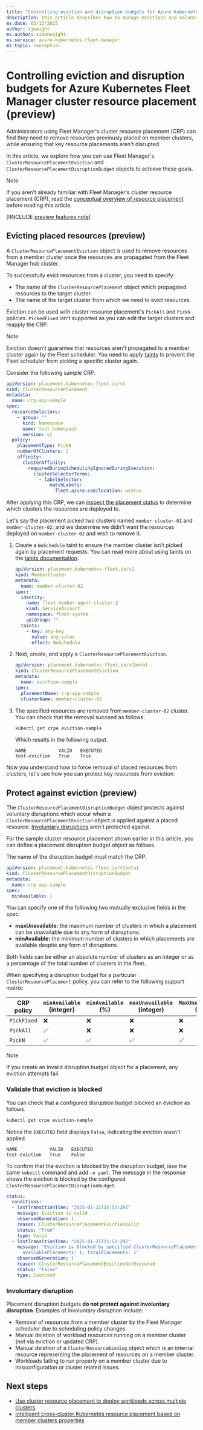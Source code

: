 ```yaml
---
title: "Controlling eviction and disruption budgets for Azure Kubernetes Fleet Manager cluster resource placement"
description: This article describes how to manage evictions and voluntary disruption for workloads placed by Fleet Manager's cluster resource placement.
ms.date: 03/12/2025
author: sjwaight
ms.author: simonwaight
ms.service: azure-kubernetes-fleet-manager
ms.topic: conceptual
---
```


# Controlling eviction and disruption budgets for Azure Kubernetes Fleet Manager cluster resource placement (preview)

Administrators using Fleet Manager's cluster resource placement (CRP) can find they need to remove resources previously placed on member clusters, while ensuring that key resource placements aren't disrupted.

In this article, we explore how you can use Fleet Manager's `ClusterResourcePlacementEviction` and `ClusterResourcePlacementDisruptionBudget` objects to achieve these goals. 

> [!NOTE]
> If you aren't already familiar with Fleet Manager's cluster resource placement (CRP), read the [conceptual overview of resource placement][learn-conceptual-crp] before reading this article.

[!INCLUDE [preview features note](./includes/preview/preview-callout.md)]

## Evicting placed resources (preview)

A `ClusterResourcePlacementEviction` object is used to remove resources from a member cluster once the resources are propagated from the Fleet Manager hub cluster.

To successfully evict resources from a cluster, you need to specify:

* The name of the `ClusterResourcePlacement` object which propagated resources to the target cluster.
* The name of the target cluster from which we need to evict resources.

Eviction can be used with cluster resource placement's `PickAll` and `PickN` policies. `PickedFixed` isn't supported as you can edit the target clusters and reapply the CRP.

> [!NOTE]
> Eviction doesn't guarantee that resources aren't propagated to a member cluster again by the Fleet scheduler. You need to apply [taints][fleet-taints] to prevent the Fleet scheduler from picking a specific cluster again.

Consider the following sample CRP.

```yaml
apiVersion: placement.kubernetes-fleet.io/v1
kind: ClusterResourcePlacement
metadata:
  name: crp-app-sample
spec:
  resourceSelectors:
    - group: ""
      kind: Namespace
      name: test-namespace
      version: v1
  policy:
    placementType: PickN
    numberOfClusters: 2
    affinity:
      clusterAffinity:
        requiredDuringSchedulingIgnoredDuringExecution:
          clusterSelectorTerms:
            - labelSelector:
                matchLabels:
                  fleet.azure.com/location: westus
```

After applying this CRP, we can [inspect the placement status][placement-status] to determine which clusters the resources are deployed to.

Let's say the placement picked two clusters named `member-cluster-01` and `member-cluster-02`, and we determine we didn't want the resources deployed on `member-cluster-02` and wish to remove it.

1. Create a `NoSchedule` taint to ensure the member cluster isn't picked again by placement requests. You can read more about using taints on the [taints documentation][fleet-taints].

    ```yaml
    apiVersion: placement.kubernetes-fleet.io/v1
    kind: MemberCluster
    metadata:
      name: member-cluster-02
    spec:
      identity:
        name: fleet-member-agent-cluster-2
        kind: ServiceAccount
        namespace: fleet-system
        apiGroup: ""
      taints:                   
        - key: any-key
          value: any-value
          effect: NoSchedule
    ```

1. Next, create, and apply a `ClusterResourcePlacementEviction`.

    ```yaml
    apiVersion: placement.kubernetes-fleet.io/v1beta1
    kind: ClusterResourcePlacementEviction
    metadata:
      name: eviction-sample
    spec:
      placementName: crp-app-sample
      clusterName: member-cluster-02
    ```

1. The specified resources are removed from `member-cluster-02` cluster. You can check that the removal succeed as follows:

    ```bash
    kubectl get crpe eviction-sample
    ```
    
    Which results in the following output.
    
    ```output
    NAME            VALID   EXECUTED
    test-eviction   True    True 
    ```
    
Now you understand how to force removal of placed resources from clusters, let's see how you can protect key resources from eviction.

## Protect against eviction (preview)

The `ClusterResourcePlacementDisruptionBudget` object protects against voluntary disruptions which occur when a `ClusterResourcePlacementEviction` object is applied against a placed resource. [Involuntary disruptions](#involuntary-disruption) aren't protected against.

For the sample cluster resource placement shown earlier in this article, you can define a placement disruption budget object as follows.

The name of the disruption budget must match the CRP.

```yaml
apiVersion: placement.kubernetes-fleet.io/v1beta1
kind: ClusterResourcePlacementDisruptionBudget
metadata:
  name: crp-app-sample
spec:
  minAvailable: 1
```

You can specify one of the following two mutually exclusive fields in the spec:

- **maxUnavailable:**  the maximum number of clusters in which a placement can be unavailable due to any form of disruptions.
- **minAvailable:** the minimum number of clusters in which placements are available despite any form of disruptions.

Both fields can be either an absolute number of clusters as an integer or as a percentage of the total number of clusters in the fleet.

When specifying a disruption budget for a particular `ClusterResourcePlacement` policy, you can refer to the following support matrix:

| CRP policy   | `minAvailable` (integer) | `minAvailable` (%) | `maxUnavailable` (integer) | `MaxUnavailable` (%) |
|--------------|--------------------------|--------------------|----------------------------|----------------------|
| `PickFixed`  | ❌                       | ❌                | ❌                         | ❌                  |
| `PickAll`    | ✅                       | ❌                | ❌                         | ❌                  |
| `PickN`      | ✅                       | ✅                | ✅                         | ✅                  |

> [!NOTE]
> If you create an invalid disruption budget object for a placement, any eviction attempts fail.

### Validate that eviction is blocked

You can check that a configured disruption budget blocked an eviction as follows. 

```bash
kubectl get crpe eviction-sample
```

Notice the `EXECUTED` field displays `False`, indicating the eviction wasn't applied.

```output
NAME            VALID   EXECUTED
test-eviction   True    False
```

To confirm that the eviction is blocked by the disruption budget, isse the same `kubectl` command and add `-o yaml`. The message in the response shows the eviction is blocked by the configured `ClusterResourcePlacementDisruptionBudget`.

```yaml
status:
  conditions:
  - lastTransitionTime: "2025-01-21T15:52:29Z"
    message: Eviction is valid
    observedGeneration: 1
    reason: ClusterResourcePlacementEvictionValid
    status: "True"
    type: Valid
  - lastTransitionTime: "2025-01-21T15:52:29Z"
    message: 'Eviction is blocked by specified ClusterResourcePlacementDisruptionBudget,
      availablePlacements: 1, totalPlacements: 1'
    observedGeneration: 1
    reason: ClusterResourcePlacementEvictionNotExecuted
    status: "False"
    type: Executed
```

### Involuntary disruption

Placement disruption budgets **do not protect against involuntary disruption**. Examples of involuntary disruption include: 

* Removal of resources from a member cluster by the Fleet Manager scheduler due to scheduling policy changes.
* Manual deletion of workload resources running on a member cluster (not via eviction or updated CRP).
* Manual deletion of a `ClusterResourceBinding` object which is an internal resource representing the placement of resources on a member cluster.
* Workloads failing to run properly on a member cluster due to misconfiguration or cluster related issues.

## Next steps

* [Use cluster resource placement to deploy workloads across multiple clusters](./quickstart-resource-propagation.md).
* [Intelligent cross-cluster Kubernetes resource placement based on member clusters properties](./intelligent-resource-placement.md)

<!-- LINKS - external -->
[learn-conceptual-crp]: ./concepts-resource-propagation.md
[fleet-taints]: ./use-taints-tolerations.md
[placement-status]: ./quickstart-resource-propagation.md#use-clusterresourceplacement-to-place-resources-onto-member-clusters
